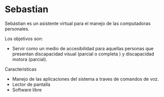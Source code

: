 Sebastian
=========

Sebástian es un asistente virtual para el manejo de las computadoras personales.

Los objetivos son:
  * Servir como un medio de accesibilidad para aquellas personas que presentan discapacidad visual (parcial o completa ) y     discapacidad motora (parcial).


Caracteristicas
 * Manejo de las aplicaciones del sistema a traves de comandos de voz.
 * Lector de pantalla
 * Software libre
